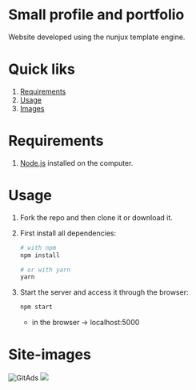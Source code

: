 # Small profile and portfolio

Website developed using the nunjux template engine.

# Quick liks
1. [Requirements](#requirements)
2. [Usage](#usage)
2. [Images](#Site-images)
 
# Requirements
1. [Node.js](https://nodejs.org/) installed on the computer.
# Usage
1. Fork the repo and then clone it or download it.
2. First install all dependencies:
    ```bash
    # with npm
    npm install
    
    # or with yarn
    yarn
    ```
    
3. Start the server and access it through the browser:
     ```bash
     npm start
      ```
    * in the browser ->
     localhost:5000
  
# Site-images
<a> <img src="https://mir-s3-cdn-cf.behance.net/project_modules/fs/0fb927101637051.5f2318f6935e5.png" alt="GitAds"/> </a>
<a> <img src="https://mir-s3-cdn-cf.behance.net/project_modules/fs/2f8ada101637051.5f2318f692e30.png"/> </a>
